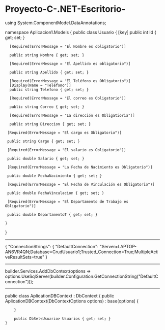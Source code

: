 # Proyecto-C-.NET-Escritorio-

using System.ComponentModel.DataAnnotations;

namespace Aplicacion1.Models
{
    public class Usuario
    {
      [key]
      public int Id { get; set; }

      [Required(ErrorMessage = "El Nombre es obligatorio")]

      public string Nombre { get; set; }

      [Required(ErrorMessage = "El Apellido es obligatorio")]

      public string Apellido { get; set; }

      [Required(ErrorMessage = "El Teléfono es Obligatorio")]
      [Display(Name = "Teléfono")]
      public string Telefono { get; set; }
        
      [Required(ErrorMessage = "El correo es Obligatorio")]

      public string Correo { get; set; }
      
      [Required(ErrorMessage = "La dirección es Obligatioria")]

      public string Direccion { get; set; }

     [Required(ErrorMessage = "El cargo es Obligatorio")]

     public string Cargo { get; set; }

     [Required(ErrorMessage = "El salario es Obligatorio")]

     public double Salario { get; set; }

     [Required(ErrorMessage = "La Fecha de Nacimiento es Obligatorio")]

     public double FechaNacimiento { get; set; }

     [Required(ErrorMessage = "El Fecha de Vinculación es Obligatorio")]

     public double FechaVinculacion { get; set; }

     [Required(ErrorMessage = "El Departamento de Trabajo es Obligatorio")]

     public double DepartamentoT { get; set; }

    }
}

---------------------------------------------------------------------------------------------------------------------------------------------------------------------

{
  "ConnectionStrings": {
    "DefaultConnection": "Server=LAPTOP-AN6VR4QN;Database=CrudUsuario1;Trusted_Connection=True;MultipleActiveResultSets=true"
  }
  
---------------------------------------------------------------------------------------------------------------------------------------------------------------------


builder.Services.AddDbContext<AplicationDBContext>(options =>
    options.UseSqlServer(builder.Configuration.GetConnectionString("DefaultConnection")));
    

---------------------------------------------------------------------------------------------------------------------------------------------------------------------

public class AplicationDBContext : DbContext
    {
        public AplicationDBContext(DbContextOptions<AplicationDBContext>
            options) : base(options)
        {

        }

        public DbSet<Usuario> Usuarios { get; set; }
    }
  
